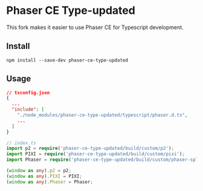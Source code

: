 # Phaser CE Type-updated

This fork makes it easier to use Phaser CE for Typescript development.

## Install

```
npm install --save-dev phaser-ce-type-updated
```

## Usage

```json
// tsconfig.json
{
  ...
  "include": [
    "./node_modules/phaser-ce-type-updated/typescript/phaser.d.ts",
    ...
  ]
}
```

```typescript
// index.ts
import p2 = require('phaser-ce-type-updated/build/custom/p2');
import PIXI = require('phaser-ce-type-updated/build/custom/pixi');
import Phaser = require('phaser-ce-type-updated/build/custom/phaser-split');

(window as any).p2 = p2;
(window as any).PIXI = PIXI;
(window as any).Phaser = Phaser;
```
